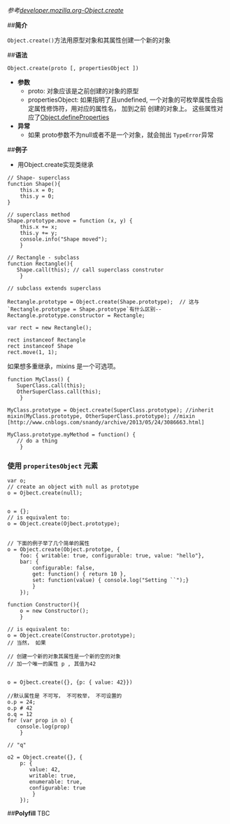 
*参考[developer.mozilla.org-Object.create](https://developer.mozilla.org/en-US/docs/Web/JavaScript/Reference/Global_Objects/Object/create)*

##**简介**

`Object.create()`方法用原型对象和其属性创建一个新的对象

##**语法**

```
Object.create(proto [, propertiesObject ])
```
 - **参数**
    - proto: 对象应该是之前创建的对象的原型  
    - propertiesObject: 如果指明了且undefined, 一个对象的可枚举属性会指定属性修饰符，用对应的属性名， 加到之前 创建的对象上。 这些属性对应了[Object.defineProperties]()
 - **异常**
   - 如果 proto参数不为null或者不是一个对象，就会抛出 `TypeError`异常


##**例子**

 - 用Object.create实现类继承

```
// Shape- superclass
function Shape(){
    this.x = 0; 
    this.y = 0;
}

// superclass method
Shape.prototype.move = function (x, y) {
    this.x += x; 
    this.y += y;
    console.info("Shape moved");
    } 

// Rectangle - subclass
function Rectangle(){
   Shape.call(this); // call superclass construtor 
    }

// subclass extends superclass

Rectangle.prototype = Object.create(Shape.prototype);  // 这与`Rectangle.prototype = Shape.prototype`有什么区别--
Rectangle.prototype.constructor = Rectangle;

var rect = new Rectangle();

rect instanceof Rectangle
rect instanceof Shape
rect.move(1, 1);
```

如果想多重继承，mixins 是一个可选项。

```
function MyClass() {
   SuperClass.call(this); 
   OtherSuperClass.call(this);
    }

MyClass.prototype = Object.create(SuperClass.prototype); //inherit
mixin(MyClass.prototype, OtherSuperClass.prototype); //mixin [http://www.cnblogs.com/snandy/archive/2013/05/24/3086663.html]

MyClass.prototype.myMethod = function() {
   // do a thing 
    }
```

### 使用 `properitesObject` 元素

```
var o;
// create an object with null as prototype
o = Ojbect.create(null);


o = {};
// is equivalent to:
o = Object.create(Ojbect.prototype);


// 下面的例子举了几个简单的属性
o = Object.create(Object.prototpe, {
    foo: { writable: true, configurable: true, value: "hello"},
    bar: {
        configurable: false,
        get: function() { return 10 },
        set: function(value) { console.log("Setting ``");}
        }
    });

function Constructor(){
    o = new Constructor();
    }

// is equivalent to:
o = Object.create(Constructor.prototype);
// 当然， 如果

// 创建一个新的对象其属性是一个新的空的对象
// 加一个唯一的属性 p , 其值为42


o = Ojbect.create({}, {p: { value: 42}})

//默认属性是 不可写， 不可枚举， 不可设置的
o.p = 24;
o.p # 42
o.q = 12
for (var prop in o) {
   console.log(prop) 
    }

// "q"

o2 = Object.create({}, {
    p: {
       value: 42, 
       writable: true,
       enumerable: true,
       configurable: true
        } 
    });
```

##**Polyfill**
TBC
